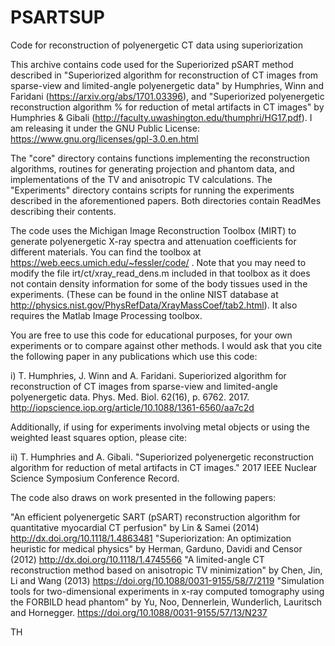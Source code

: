 # PSARTSUP
Code for reconstruction of polyenergetic CT data using superiorization

This archive contains code used for the Superiorized pSART method described in "Superiorized algorithm for reconstruction of CT images from sparse-view and limited-angle polyenergetic data" by Humphries, Winn and Faridani (https://arxiv.org/abs/1701.03396), and "Superiorized polyenergetic reconstruction algorithm 
% for reduction of metal artifacts in CT images" by Humphries & Gibali (http://faculty.uwashington.edu/thumphri/HG17.pdf). I am releasing it under the GNU Public License: https://www.gnu.org/licenses/gpl-3.0.en.html

The "core" directory contains functions implementing the reconstruction algorithms, routines for generating projection and phantom data, and implementations of the TV and anisotropic TV calculations. The "Experiments" directory contains scripts for running the experiments described in the aforementioned papers. Both directories contain ReadMes describing their contents.

The code uses the Michigan Image Reconstruction Toolbox (MIRT) to generate polyenergetic X-ray spectra and attenuation coefficients for different materials. You can find the toolbox at https://web.eecs.umich.edu/~fessler/code/ . Note that you may need to modify the file irt/ct/xray_read_dens.m included in that toolbox as it does not contain density information for some of the body tissues used in the experiments. (These can be found in the online NIST database at http://physics.nist.gov/PhysRefData/XrayMassCoef/tab2.html). It also requires the Matlab Image Processing toolbox.

You are free to use this code for educational purposes, for your own experiments or to compare against other methods. I would ask that you cite the following paper in any publications which use this code:

i) T. Humphries, J. Winn and A. Faridani. Superiorized algorithm for reconstruction of CT images from sparse-view and limited-angle polyenergetic data. Phys. Med. Biol. 62(16), p. 6762. 2017. http://iopscience.iop.org/article/10.1088/1361-6560/aa7c2d

Additionally, if using for experiments involving metal objects or using the weighted least squares option, please cite:

ii) T. Humphries and A. Gibali. "Superiorized polyenergetic reconstruction algorithm for reduction of metal artifacts in CT images." 2017 IEEE Nuclear Science Symposium Conference Record.

The code also draws on work presented in the following papers:

"An efficient polyenergetic SART (pSART) reconstruction algorithm for quantitative myocardial CT perfusion" by Lin & Samei (2014) http://dx.doi.org/10.1118/1.4863481
"Superiorization: An optimization heuristic for medical physics" by Herman, Garduno, Davidi and Censor (2012) http://dx.doi.org/10.1118/1.4745566
"A limited-angle CT reconstruction method based on anisotropic TV minimization" by Chen, Jin, Li and Wang (2013) https://doi.org/10.1088/0031-9155/58/7/2119
"Simulation tools for two-dimensional experiments in x-ray computed tomography using the FORBILD head phantom" by Yu, Noo, Dennerlein, Wunderlich, Lauritsch and Hornegger. https://doi.org/10.1088/0031-9155/57/13/N237

TH
